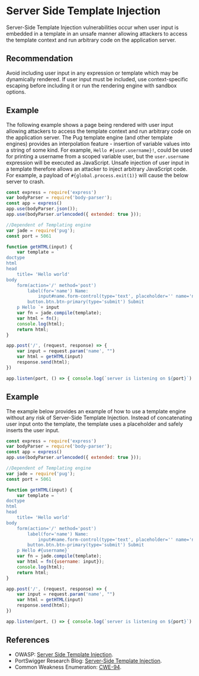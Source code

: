# Server Side Template Injection
Server-Side Template Injection vulnerabilities occur when user input is embedded in a template in an unsafe manner allowing attackers to access the template context and run arbitrary code on the application server.


## Recommendation
Avoid including user input in any expression or template which may be dynamically rendered. If user input must be included, use context-specific escaping before including it or run the rendering engine with sandbox options.


## Example
The following example shows a page being rendered with user input allowing attackers to access the template context and run arbitrary code on the application server. The Pug template engine (and other template engines) provides an interpolation feature - insertion of variable values into a string of some kind. For example, `Hello #{user.username}!`, could be used for printing a username from a scoped variable user, but the `user.username` expression will be executed as JavaScript. Unsafe injection of user input in a template therefore allows an attacker to inject arbitrary JavaScript code. For example, a payload of `#{global.process.exit(1)}` will cause the below server to crash.


```javascript
const express = require('express')
var bodyParser = require('body-parser');
const app = express()
app.use(bodyParser.json());
app.use(bodyParser.urlencoded({ extended: true }));

//Dependent of Templating engine
var jade = require('pug');
const port = 5061

function getHTML(input) {
    var template = `
doctype
html
head
    title= 'Hello world'
body
    form(action='/' method='post')
        label(for='name') Name:
            input#name.form-control(type='text', placeholder='' name='name')
        button.btn.btn-primary(type='submit') Submit
    p Hello `+ input
    var fn = jade.compile(template);
    var html = fn();
    console.log(html);
    return html;
}

app.post('/', (request, response) => {
    var input = request.param('name', "")
    var html = getHTML(input)
    response.send(html);
})

app.listen(port, () => { console.log(`server is listening on ${port}`) })

```

## Example
The example below provides an example of how to use a template engine without any risk of Server-Side Template Injection. Instead of concatenating user input onto the template, the template uses a placeholder and safely inserts the user input.


```javascript
const express = require('express')
var bodyParser = require('body-parser');
const app = express()
app.use(bodyParser.urlencoded({ extended: true }));

//Dependent of Templating engine
var jade = require('pug');
const port = 5061

function getHTML(input) {
    var template = `
doctype
html
head
    title= 'Hello world'
body
    form(action='/' method='post')
        label(for='name') Name:
            input#name.form-control(type='text', placeholder='' name='name')
        button.btn.btn-primary(type='submit') Submit
    p Hello #{username}`
    var fn = jade.compile(template);
    var html = fn({username: input});
    console.log(html);
    return html;
}

app.post('/', (request, response) => {
    var input = request.param('name', "")
    var html = getHTML(input)
    response.send(html);
})

app.listen(port, () => { console.log(`server is listening on ${port}`) })

```

## References
* OWASP: [Server Side Template Injection](https://owasp.org/www-project-web-security-testing-guide/latest/4-Web_Application_Security_Testing/07-Input_Validation_Testing/18-Testing_for_Server_Side_Template_Injection).
* PortSwigger Research Blog: [Server-Side Template Injection](https://portswigger.net/research/server-side-template-injection).
* Common Weakness Enumeration: [CWE-94](https://cwe.mitre.org/data/definitions/94.html).
